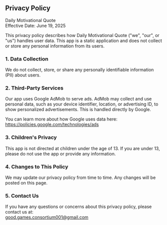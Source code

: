 Privacy Policy  
----------------

Daily Motivational Quote  
Effective Date: June 19, 2025  

This privacy policy describes how Daily Motivational Quote ("we", "our", or "us") handles user data. This app is a static application and does not collect or store any personal information from its users.  

### 1. Data Collection  
We do not collect, store, or share any personally identifiable information (PII) about users.  

### 2. Third-Party Services  
Our app uses Google AdMob to serve ads. AdMob may collect and use personal data, such as your device identifier, location, or advertising ID, to show personalized advertisements. This is handled directly by Google.  

You can learn more about how Google uses data here:  
https://policies.google.com/technologies/ads  

### 3. Children's Privacy  
This app is not directed at children under the age of 13. If you are under 13, please do not use the app or provide any information.  

### 4. Changes to This Policy  
We may update our privacy policy from time to time. Any changes will be posted on this page.  

### 5. Contact Us  
If you have any questions or concerns about this privacy policy, please contact us at:  
good.games.consortium001@gmail.com  
